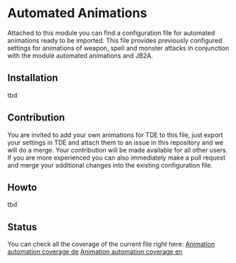 # Automated Animations

Attached to this module you can find a configuration file for automated animations ready to be imported.
This file provides previously configured settings for animations of weapon, spell and monster attacks in conjunction with the module automated animations and JB2A.

## Installation
tbd

## Contribution

You are invited to add your own animations for TDE to this file, just export your settings in TDE and attach them to an issue in this repository and we will do a merge. Your contribution will be made available for all other users.
If you are more experienced you can also immediately make a pull request and merge your additional changes into the existing configuration file.

## Howto
tbd

## Status

You can check all the coverage of the current file right here:
[Animation automation coverage de](animationsummary_de.md) 
[Animation automation coverage en](animationsummary_en.md) 
